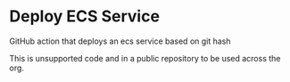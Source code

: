 Deploy ECS Service
==================

GitHub action that deploys an ecs service based on git hash

This is unsupported code and in a public repository to be used across the org.
